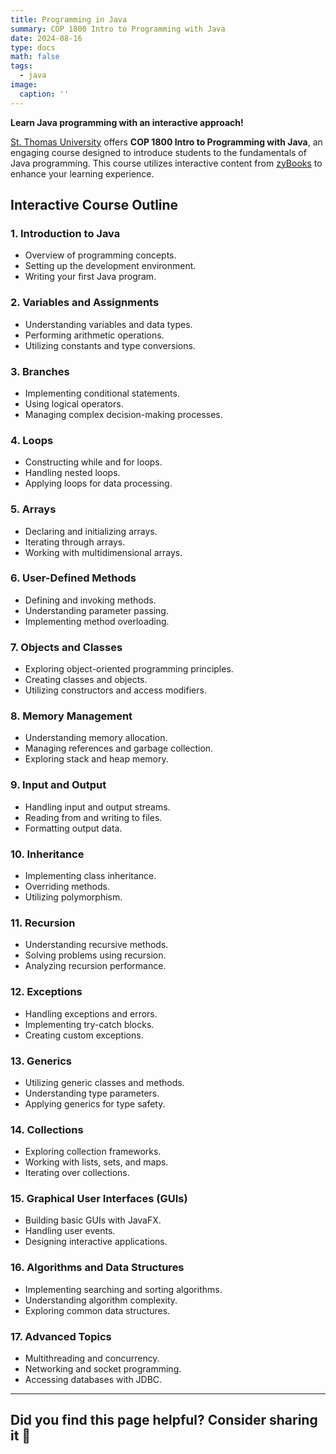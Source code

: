 ```yaml
---
title: Programming in Java
summary: COP 1800 Intro to Programming with Java
date: 2024-08-16
type: docs
math: false
tags:
  - java
image:
  caption: ''
---
```


**Learn Java programming with an interactive approach!**  

[St. Thomas University](https://stu.edu) offers **COP 1800 Intro to Programming with Java**, an engaging course designed to introduce students to the fundamentals of Java programming. This course utilizes interactive content from [zyBooks](https://www.zybooks.com/catalog/programming-in-java/) to enhance your learning experience.

## Interactive Course Outline

### **1. Introduction to Java**
- Overview of programming concepts.
- Setting up the development environment.
- Writing your first Java program.

### **2. Variables and Assignments**
- Understanding variables and data types.
- Performing arithmetic operations.
- Utilizing constants and type conversions.

### **3. Branches**
- Implementing conditional statements.
- Using logical operators.
- Managing complex decision-making processes.

### **4. Loops**
- Constructing while and for loops.
- Handling nested loops.
- Applying loops for data processing.

### **5. Arrays**
- Declaring and initializing arrays.
- Iterating through arrays.
- Working with multidimensional arrays.

### **6. User-Defined Methods**
- Defining and invoking methods.
- Understanding parameter passing.
- Implementing method overloading.

### **7. Objects and Classes**
- Exploring object-oriented programming principles.
- Creating classes and objects.
- Utilizing constructors and access modifiers.

### **8. Memory Management**
- Understanding memory allocation.
- Managing references and garbage collection.
- Exploring stack and heap memory.

### **9. Input and Output**
- Handling input and output streams.
- Reading from and writing to files.
- Formatting output data.

### **10. Inheritance**
- Implementing class inheritance.
- Overriding methods.
- Utilizing polymorphism.

### **11. Recursion**
- Understanding recursive methods.
- Solving problems using recursion.
- Analyzing recursion performance.

### **12. Exceptions**
- Handling exceptions and errors.
- Implementing try-catch blocks.
- Creating custom exceptions.

### **13. Generics**
- Utilizing generic classes and methods.
- Understanding type parameters.
- Applying generics for type safety.

### **14. Collections**
- Exploring collection frameworks.
- Working with lists, sets, and maps.
- Iterating over collections.

### **15. Graphical User Interfaces (GUIs)**
- Building basic GUIs with JavaFX.
- Handling user events.
- Designing interactive applications.

### **16. Algorithms and Data Structures**
- Implementing searching and sorting algorithms.
- Understanding algorithm complexity.
- Exploring common data structures.

### **17. Advanced Topics**
- Multithreading and concurrency.
- Networking and socket programming.
- Accessing databases with JDBC.

---

## Did you find this page helpful? Consider sharing it 🙌
